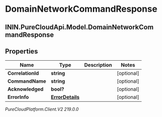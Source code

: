 # DomainNetworkCommandResponse

## ININ.PureCloudApi.Model.DomainNetworkCommandResponse

## Properties

|Name | Type | Description | Notes|
|------------ | ------------- | ------------- | -------------|
| **CorrelationId** | **string** |  | [optional] |
| **CommandName** | **string** |  | [optional] |
| **Acknowledged** | **bool?** |  | [optional] |
| **ErrorInfo** | [**ErrorDetails**](ErrorDetails) |  | [optional] |



_PureCloudPlatform.Client.V2 219.0.0_
